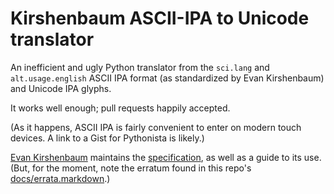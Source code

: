# Kirshenbaum ASCII-IPA to Unicode translator

An inefficient and ugly Python translator from the `sci.lang` and
`alt.usage.english` ASCII IPA format (as standardized by Evan
Kirshenbaum) and Unicode IPA glyphs.

It works well enough; pull requests happily accepted.

(As it happens, ASCII IPA is fairly convenient to enter on modern
touch devices. A link to a Gist for Pythonista is likely.)

[Evan Kirshenbaum][kirshipa] maintains the [specification][KPDF], as well
as a guide to its use. (But, for the moment, note the erratum found in
this repo's [docs/errata.markdown][errata].)

[kirshipa]: http://www.kirshenbaum.net/IPA/
[KPDF]: http://www.kirshenbaum.net/IPA/ascii-ipa.pdf
[errata]: https://github.com/coruus/ascii-ipa/blob/master/docs/errata.markdown
